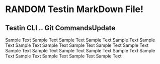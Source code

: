 # RANDOM Testin MarkDown File!

## Testin CLI .. Git CommandsU p d a t e 
S a m p l e   T e x t  
 S a m p l e   T e x t  
 S a m p l e   T e x t  
 S a m p l e   T e x t  
 S a m p l e   T e x t  
 S a m p l e   T e x t  
 S a m p l e   T e x t  
 S a m p l e   T e x t  
 S a m p l e   T e x t  
 S a m p l e   T e x t  
 S a m p l e   T e x t  
 S a m p l e   T e x t  
 S a m p l e   T e x t  
 S a m p l e   T e x t  
 S a m p l e   T e x t  
 S a m p l e   T e x t  
 S a m p l e   T e x t  
 S a m p l e   T e x t  
 S a m p l e   T e x t  
 S a m p l e   T e x t  
 S a m p l e   T e x t  
 